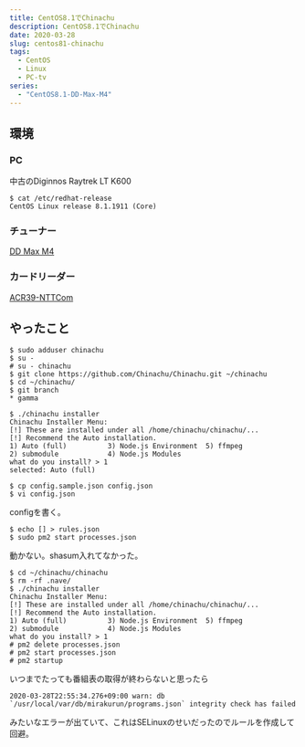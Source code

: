 ```yaml
---
title: CentOS8.1でChinachu
description: CentOS8.1でChinachu
date: 2020-03-28
slug: centos81-chinachu
tags:
  - CentOS
  - Linux
  - PC-tv
series:
  - "CentOS8.1-DD-Max-M4"
---
```

## 環境

### PC

中古のDiginnos Raytrek LT K600

```
$ cat /etc/redhat-release
CentOS Linux release 8.1.1911 (Core)
```

### チューナー

[DD Max M4](https://www.digital-devices.eu/shop/en/tv-cards/tv-cards-for-pcie/341/4x-multi-band-tuner-tv-card-dd-max-m4)

### カードリーダー

[ACR39-NTTCom](https://www.ntt.com/business/services/application/authentication/jpki/download6.html)

## やったこと

```
$ sudo adduser chinachu
$ su -
# su - chinachu
$ git clone https://github.com/Chinachu/Chinachu.git ~/chinachu
$ cd ~/chinachu/
$ git branch
* gamma

$ ./chinachu installer
Chinachu Installer Menu:
[!] These are installed under all /home/chinachu/chinachu/...
[!] Recommend the Auto installation.
1) Auto (full)          3) Node.js Environment  5) ffmpeg
2) submodule            4) Node.js Modules
what do you install? > 1
selected: Auto (full)
```

```
$ cp config.sample.json config.json
$ vi config.json
```
configを書く。

```
$ echo [] > rules.json
$ sudo pm2 start processes.json
```

動かない。shasum入れてなかった。

```
$ cd ~/chinachu/chinachu
$ rm -rf .nave/
$ ./chinachu installer
Chinachu Installer Menu:
[!] These are installed under all /home/chinachu/chinachu/...
[!] Recommend the Auto installation.
1) Auto (full)          3) Node.js Environment  5) ffmpeg
2) submodule            4) Node.js Modules
what do you install? > 1
# pm2 delete processes.json
# pm2 start processes.json
# pm2 startup
```

いつまでたっても番組表の取得が終わらないと思ったら
```
2020-03-28T22:55:34.276+09:00 warn: db `/usr/local/var/db/mirakurun/programs.json` integrity check has failed
```
みたいなエラーが出ていて、これはSELinuxのせいだったのでルールを作成して回避。
